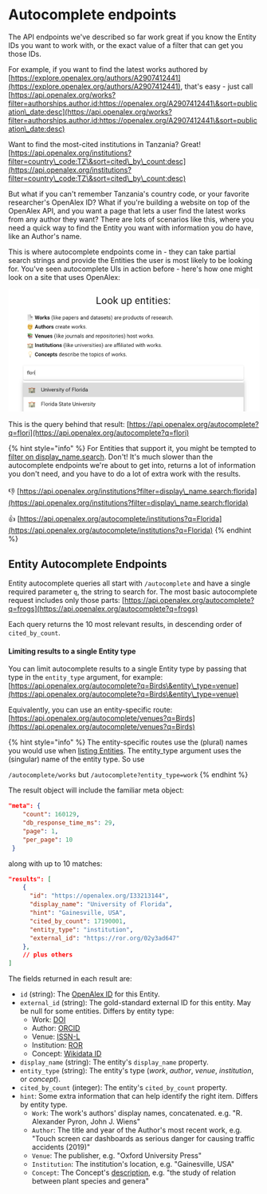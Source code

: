 # Autocomplete endpoints

The API endpoints we've described so far work great if you know the Entity IDs you want to work with, or the exact value of a filter that can get you those IDs.

For example, if you want to find the latest works authored by [https://explore.openalex.org/authors/A2907412441](https://explore.openalex.org/authors/A2907412441), that's easy - just call [https://api.openalex.org/works?filter=authorships.author.id:https://openalex.org/A2907412441\&sort=publication\_date:desc](https://api.openalex.org/works?filter=authorships.author.id:https://openalex.org/A2907412441\&sort=publication\_date:desc)

Want to find the most-cited institutions in Tanzania? Great! [https://api.openalex.org/institutions?filter=country\_code:TZ\&sort=cited\_by\_count:desc](https://api.openalex.org/institutions?filter=country\_code:TZ\&sort=cited\_by\_count:desc)

But what if you can't remember Tanzania's country code, or your favorite researcher's OpenAlex ID? What if you're building a website on top of the OpenAlex API, and you want a page that lets a user find the latest works from any author they want? There are lots of scenarios like this, where you need a quick way to find the Entity you want with information you do have, like an Author's name.

This is where autocomplete endpoints come in - they can take partial search strings and provide the Entities the user is most likely to be looking for. You've seen autocomplete UIs in action before - here's how one might look on a site that uses OpenAlex:

![A user looking for information on the flagship of Florida's state university system.](<../.gitbook/assets/Screen Shot 2022-04-15 at 1.46.28 PM.png>)

This is the query behind that result: [https://api.openalex.org/autocomplete?q=flori](https://api.openalex.org/autocomplete?q=flori)

{% hint style="info" %}
For Entities that support it, you might be tempted to [filter on display\_name.search](get-lists-of-entities/#additional-filters-1). Don't! It's much slower than the autocomplete endpoints we're about to get into, returns a lot of information you don't need, and you have to do a lot of extra work with the results.\
\
👎 [https://api.openalex.org/institutions?filter=display\_name.search:florida](https://api.openalex.org/institutions?filter=display\_name.search:florida) &#x20;

👍 [https://api.openalex.org/autocomplete/institutions?q=Florida](https://api.openalex.org/autocomplete/institutions?q=Florida)
{% endhint %}

## Entity Autocomplete Endpoints

Entity autocomplete queries all start with `/autocomplete` and have a single required parameter `q`, the string to search for. The most basic autocomplete request includes only those parts: [https://api.openalex.org/autocomplete?q=frogs](https://api.openalex.org/autocomplete?q=frogs)

Each query returns the 10 most relevant results, in descending order of `cited_by_count`.

#### Limiting results to a single Entity type

You can limit autocomplete results to a single Entity type by passing that type in the `entity_type` argument, for example: [https://api.openalex.org/autocomplete?q=Birds\&entity\_type=venue](https://api.openalex.org/autocomplete?q=Birds\&entity\_type=venue)

Equivalently, you can use an entity-specific route: [https://api.openalex.org/autocomplete/venues?q=Birds](https://api.openalex.org/autocomplete/venues?q=Birds)

{% hint style="info" %}
The entity-specific routes use the (plural) names you would use when [listing Entities](get-lists-of-entities/). The entity\_type argument uses the (singular) name of the entity type. So use

`/autocomplete/works` but `/autocomplete?entity_type=work`
{% endhint %}

The result object will include the familiar meta object:

```json
"meta": {
    "count": 160129,
    "db_response_time_ms": 29,
    "page": 1,
    "per_page": 10
 }
```

along with up to 10 matches:

```json
"results": [
    {
      "id": "https://openalex.org/I33213144",
      "display_name": "University of Florida",
      "hint": "Gainesville, USA",
      "cited_by_count": 17190001,
      "entity_type": "institution",
      "external_id": "https://ror.org/02y3ad647"
    },
    // plus others
]
```

The fields returned in each result are:

* `id` (string): The [OpenAlex ID](../about-the-data/#the-openalex-id) for this Entity.
* `external_id` (string): The gold-standard external ID for this entity. May be null for some entities. Differs by entity type:
  * Work: [DOI](../about-the-data/work.md#title)
  * Author: [ORCID](../about-the-data/author.md#orcid)
  * Venue: [ISSN-L](../about-the-data/venue.md#issn\_l)
  * Institution: [ROR](../about-the-data/institution.md#ror)
  * Concept: [Wikidata ID](../about-the-data/concept.md#wikidata)
* `display_name` (string): The entity's `display_name` property.
* `entity_type` (string): The entity's type (_work_, _author_, _venue_, _institution_, or _concept_).
* `cited_by_count` (integer): The entity's `cited_by_count` property.
* `hint`: Some extra information that can help identify the right item. Differs by entity type.
  * `Work`: The work's authors' display names, concatenated. e.g. "R. Alexander Pyron, John J. Wiens"
  * `Author`:  The title and year of the Author's most recent work, e.g. "Touch screen car dashboards as serious danger for causing traffic accidents (2019)"
  * `Venue`: The publisher, e.g. "Oxford University Press"
  * `Institution`: The institution's location, e.g. "Gainesville, USA"
  * `Concept`: The Concept's [description](../about-the-data/concept.md#description), e.g. "the study of relation between plant species and genera"


